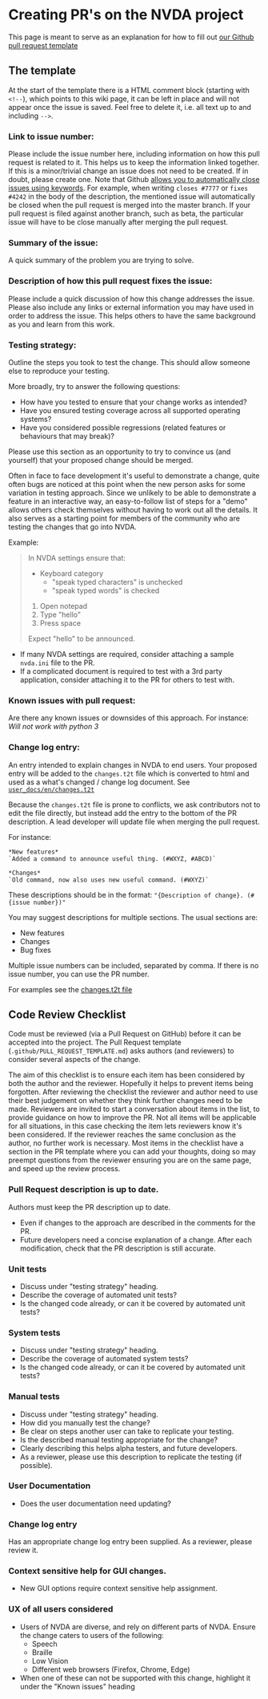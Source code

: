 # Creating PR's on the NVDA project

This page is meant to serve as an explanation for how to fill out [our Github pull request template](https://github.com/nvaccess/nvda/blob/master/.github/PULL_REQUEST_TEMPLATE.md)

## The template
At the start of the template there is a HTML comment block (starting with `<!--`), which points to this wiki page, it can be left in place and will not appear once the issue is saved. Feel free to delete it, i.e. all text up to and including `-->`.

### Link to issue number:
Please include the issue number here, including information on how this pull request is related to it. This helps us to keep the information linked together. If this is a minor/trivial change an issue does not need to be created. If in doubt, please create one. Note that Github [allows you to automatically close issues using keywords](https://help.github.com/en/articles/closing-issues-using-keywords). For example, when writing `closes #7777` or `fixes #4242` in the body of the description, the mentioned issue will automatically be closed when the pull request is merged into the master branch. If your pull request is filed against another branch, such as beta, the particular issue will have to be close manually after merging the pull request.

### Summary of the issue:
A quick summary of the problem you are trying to solve.

### Description of how this pull request fixes the issue:
Please include a quick discussion of how this change addresses the issue. Please also include any links or external information you may have used in order to address the issue. This helps others to have the same background as you and learn from this work.

### Testing strategy:
Outline the steps you took to test the change. This should allow someone else to reproduce your testing.

More broadly, try to answer the following questions:
- How have you tested to ensure that your change works as intended?
- Have you ensured testing coverage across all supported operating systems?
- Have you considered possible regressions (related features or behaviours that may break)?

Please use this section as an opportunity to try to convince us (and yourself) that your proposed change should be merged. 

Often in face to face development it's useful to demonstrate a change, quite often bugs are noticed at this point when the new person asks for some variation in testing approach. Since we unlikely to be able to demonstrate a feature in an interactive way, an easy-to-follow list of steps for a "demo" allows others check themselves without having to work out all the details. It also serves as a starting point for members of the community who are testing the changes that go into NVDA.

Example:
> In NVDA settings ensure that:
> - Keyboard category
>   - "speak typed characters" is unchecked
>   - "speak typed words" is checked
>
> 1. Open notepad
> 2. Type "hello"
> 3. Press space
>
> Expect "hello" to be announced.

- If many NVDA settings are required, consider attaching a sample `nvda.ini` file to the PR.
- If a complicated document is required to test with a 3rd party application, consider attaching it to the PR for others to test with.

### Known issues with pull request:
Are there any known issues or downsides of this approach. For instance: _Will not work with python 3_

### Change log entry:
An entry intended to explain changes in NVDA to end users. Your proposed entry will be added to the `changes.t2t` file which is converted to html and used as a what's changed / change log document. See [`user_docs/en/changes.t2t`](https://github.com/nvaccess/nvda/blob/master/user_docs/en/changes.t2t)

Because the `changes.t2t` file is prone to conflicts, we ask contributors not to edit the file directly, but instead add the entry to the bottom of the PR description. A lead developer will update file when merging the pull request.

For instance:
```
*New features*
`Added a command to announce useful thing. (#WXYZ, #ABCD)`

*Changes*
`Old command, now also uses new useful command. (#WXYZ)`
```

These descriptions should be in the format: `"{Description of change}. (#{issue number})"`

You may suggest descriptions for multiple sections. The usual sections are:
 
* New features
* Changes
* Bug fixes

Multiple issue numbers can be included, separated by comma. If there is no issue number, you can use the PR number.

For examples see the [changes.t2t file](https://github.com/nvaccess/nvda/blob/master/user_docs/en/changes.t2t)

## Code Review Checklist

Code must be reviewed (via a Pull Request on GitHub) before it can be accepted into the project. The Pull Request template (``.github/PULL_REQUEST_TEMPLATE.md``) asks authors (and reviewers) to consider several aspects of the change.

The aim of this checklist is to ensure each item has been considered by both the author and the reviewer. Hopefully it helps to prevent items being forgotten. After reviewing the checklist the reviewer and author need to use their best judgement on whether they think further changes need to be made. Reviewers are invited to start a conversation about items in the list, to provide guidance on how to improve the PR. Not all items will be applicable for all situations, in this case checking the item lets reviewers know it's been considered. If the reviewer reaches the same conclusion as the author, no further work is necessary. Most items in the checklist have a section in the PR template where you can add your thoughts, doing so may preempt questions from the reviewer ensuring you are on the same page, and speed up the review process.

### Pull Request description is up to date.
Authors must keep the PR description up to date.
- Even if changes to the approach are described in the comments for the PR.
- Future developers need a concise explanation of a change.
After each modification, check that the PR description is still accurate.

### Unit tests
- Discuss under "testing strategy" heading.
- Describe the coverage of automated unit tests?
- Is the changed code already, or can it be covered by automated unit tests?

### System tests
- Discuss under "testing strategy" heading.
- Describe the coverage of automated system tests?
- Is the changed code already, or can it be covered by automated unit tests?

### Manual tests
- Discuss under "testing strategy" heading. 
- How did you manually test the change?
- Be clear on steps another user can take to replicate your testing.
- Is the described manual testing appropriate for the change?
- Clearly describing this helps alpha testers, and future developers.
- As a reviewer, please use this description to replicate the testing (if possible).

### User Documentation
- Does the user documentation need updating?

### Change log entry
Has an appropriate change log entry been supplied. As a reviewer, please review it.

### Context sensitive help for GUI changes.
- New GUI options require context sensitive help assignment.

### UX of all users considered
- Users of NVDA are diverse, and rely on different parts of NVDA. Ensure the change caters to users of the following:
  - Speech
  - Braille
  - Low Vision
  - Different web browsers (Firefox, Chrome, Edge)
- When one of these can not be supported with this change, highlight it under the "Known issues" heading
